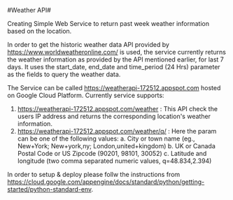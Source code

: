 #Weather API#

Creating Simple Web Service to return past week weather information based on the location.

In order to get the historic weather data API provided by https://www.worldweatheronline.com/ is used, the service currently returns the weather information as provided by the API mentioned earlier, for last 7 days. It uses the start_date, end_date and time_period (24 Hrs) parameter as the fields to query the weather data.

The Service can be called https://weatherapi-172512.appspot.com hosted on Google Cloud Platform. Currently service supports:

1. https://weatherapi-172512.appspot.com/weather : This API check the users IP address and returns the corresponding location's weather information.
2. https://weatherapi-172512.appspot.com/weather/q/<param> : Here the param can be one of the following values:
    a. City or town name (eg., New+York; New+york,ny; London,united+kingdom) 
    b. UK or Canada Postal Code or US Zipcode (90201, 98101, 30052)
    c. Latitude and longitude (two comma separated numeric values, q=48.834,2.394)

In order to setup & deploy please follw the instructions from https://cloud.google.com/appengine/docs/standard/python/getting-started/python-standard-env.
